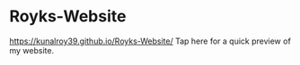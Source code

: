 # Royks-Website
https://kunalroy39.github.io/Royks-Website/ Tap here for a quick preview of my website.
